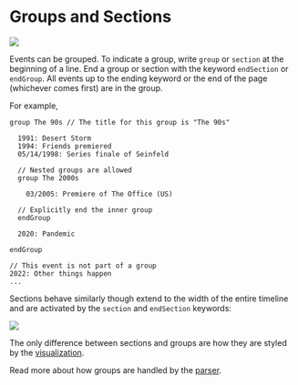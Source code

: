 # Groups and Sections

![](/images/groups.gif)

Events can be grouped. To indicate a group, write `group` or `section` at the beginning of a line. End a group or section with the keyword `endSection` or `endGroup`. All events up to the ending keyword or the end of the page (whichever comes first) are in the group.

For example,

```mw{1,8,13,17}
group The 90s // The title for this group is "The 90s"

  1991: Desert Storm
  1994: Friends premiered
  05/14/1998: Series finale of Seinfeld

  // Nested groups are allowed
  group The 2000s

    03/2005: Premiere of The Office (US)

  // Explicitly end the inner group
  endGroup

  2020: Pandemic

endGroup

// This event is not part of a group
2022: Other things happen
...
```

Sections behave similarly though extend to the width of the entire timeline and are activated by the `section` and `endSection` keywords:

![](/images/sections.gif)

The only difference between sections and groups are how they are styled by the [visualization](/visualizations).

Read more about how groups are handled by the [parser](/parser).
